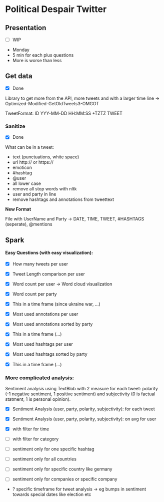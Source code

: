 # Political Despair Twitter

## Presentation

- [ ] WIP

- Monday
- 5 min for each plus questions
- More is worse than less

## Get data 

- [x] Done

Library to get more from the API, more tweets and with a larger time line -> Optimized-Modified-GetOldTweets3-OMGOT

TweetFormat:
ID YYY-MM-DD HH:MM:SS +TZTZ <USERNAME> TWEET

### Sanitize

- [x] Done

What can be in a tweet:
- text (punctuations, white space)
- url http:// or https://
- emoticon
- #hashtag
- @user
- all lower case
- remove all stop words with nltk
- user and party in line
- remove hashtags and annotations from tweettext

**New Format**

File with UserName and Party
-> DATE, TIME, TWEET, #HASHTAGS (seperate), @mentions 

## Spark

#### Easy Questions (with easy visualization):

- [x] How many tweets per user

- [x] Tweet Length comparison per user

- [x] Word count per user -> Word cloud visualization
- [x] Word count per party
- [x] This in a time frame (since ukraine war, ...)

- [x] Most used annotations per user
- [x] Most used annotations sorted by party
- [x] This in a time frame (...)

- [x] Most used hashtags per user
- [x] Most used hashtags sorted by party
- [x] This in a time frame (...)


### More complicated analysis:

Sentiment analysis using TextBlob with 2 measure for each tweet: polarity (-1 negative sentiment, 1 positive sentiment) and subjectivity (0 is factual statment, 1 is personal opinion).

- [x] Sentiment Analysis (user, party, polarity, subjectivity): for each tweet

- [x] Sentiment Analysis (user, party, polarity, subjectivity): on avg for user

- [x] with filter for time

- [ ] with filter for category 
- [ ] sentiment only for one specific hashtag
- [ ] sentiment only for all countries
- [ ] sentiment only for specific country like germany
- [ ] sentiment only for companies or specific company

- ? specific timeframe for tweet analysis -> eg bumps in sentiment towards special dates like election etc
